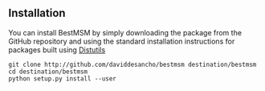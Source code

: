 ## Installation
You can install BestMSM by simply downloading the package from the GitHub
repository and using the standard installation instructions for packages built
using [Distutils](https://docs.python.org/2/distutils/index.html)

```
git clone http://github.com/daviddesancho/bestmsm destination/bestmsm
cd destination/bestmsm
python setup.py install --user
```
